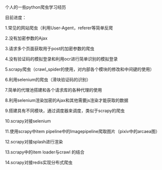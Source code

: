 个人的一些python爬虫学习经历

目前进度：

1.常见的网站爬虫（利用User-Agent，referer等简单反爬

2.没有加密参数的Ajax

3.请求多个页面获取用于post的加密参数的爬虫

4.没有验证码的模拟登录和利用ocr进行简单识别的模拟登录

5.scrapy爬虫（crawl_spider的使用，对内部各个模块的修改和中间键的使用）

6.利用selenium的爬虫（滑块验证码的识别）

7.简单的代理池搭建和各个请求库的各种代理的使用

8.利用selenium渲染加密的Ajax和其他需要js渲染才能获取的数据

9.搭建具有不同模块，通过调度器来调度，类似于scrapy的爬虫

10.scrapy对接selenium

11.使用scrapy中item pipeline中的Imagepipeline爬取图片（pixiv中的arcaea图）

12.scrapy对接splash进行渲染

13.scrapy中的item loader与crawl 的结合

14.scrapy对接redis实现分布式爬虫
